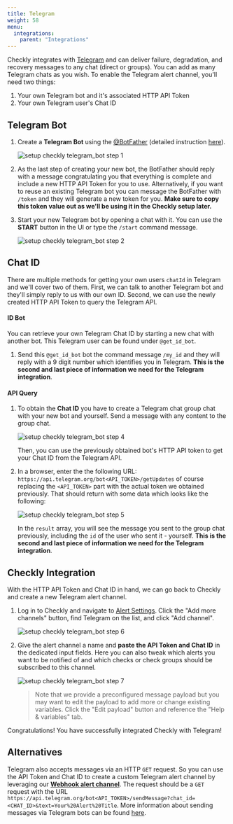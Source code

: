 ```yaml
---
title: Telegram
weight: 58
menu:
  integrations:
    parent: "Integrations"
---
```


Checkly integrates with [Telegram](https://telegram.org/) and can 
deliver failure, degradation, and recovery messages to any chat (direct or groups). You can add as many Telegram chats as you wish.
To enable the Telegram alert channel, you'll need two things:

1. Your own Telegram bot and it's associated HTTP API Token
2. Your own Telegram user's Chat ID

## Telegram Bot

1. Create a **Telegram Bot** using the [@BotFather](https://t.me/botfather) (detailed instruction [here](https://core.telegram.org/bots)).
   
   ![setup checkly telegram_bot step 1](/docs/images/integrations/telegram/telegram_step1.png)


2. As the last step of creating your new bot, the BotFather should reply with a message congratulating you that everything is complete and include a new HTTP API Token for you to use. Alternatively, if you want to reuse an existing Telegram bot you can message the BotFather with `/token` and they will generate a new token for you. **Make sure to copy this token value out as we'll be using it in the Checkly setup later.**

3. Start your new Telegram bot by opening a chat with it. You can use the **START** button in the UI or type the `/start` command message.

   ![setup checkly telegram_bot step 2](/docs/images/integrations/telegram/telegram_step2.png)

## Chat ID

There are multiple methods for getting your own users `chatId` in Telegram and we'll cover two of them. First, we can talk to another Telegram bot and they'll simply reply to us with our own ID. Second, we can use the newly created HTTP API Token to query the Telegram API.

#### ID Bot

You can retrieve your own Telegram Chat ID by starting a new chat with another bot. This Telegram user can be found under `@get_id_bot`. 

1. Send this `@get_id_bot` bot the command message `/my_id` and they will reply with a 9 digit number which identifies you in Telegram. **This is the second and last piece of information we need for the Telegram integration**.

#### API Query

1. To obtain the **Chat ID** you have to create a Telegram chat group chat with your new bot and yourself. Send a message with any content to the group chat.

   ![setup checkly telegram_bot step 4](/docs/images/integrations/telegram/telegram_step4.png)

   Then, you can use the previously obtained bot's HTTP API token to get your Chat ID from the Telegram API. 

2. In a browser, enter the the following URL: `https://api.telegram.org/bot<API_TOKEN>/getUpdates` of course replacing the `<API_TOKEN>` part with the actual token we obtained previously. That should return with some data which looks like the following:

   ![setup checkly telegram_bot step 5](/docs/images/integrations/telegram/telegram_step5.png)

   In the `result` array, you will see the message you sent to the group chat previously, including the `id` of the user who sent it - yourself. **This is the second and last piece of information we need for the Telegram integration**.

## Checkly Integration

With the HTTP API Token and Chat ID in hand, we can go back to Checkly and create a new Telegram alert channel.

1. Log in to Checkly and navigate to [Alert Settings](https://app.checklyhq.com/alert-settings). 
   Click the "Add more channels" button, find Telegram on the list, and click "Add channel".

   ![setup checkly telegram_bot step 6](/docs/images/integrations/telegram/telegram_step6.png)


2. Give the alert channel a name and **paste the API Token and Chat ID** in the dedicated input fields. Here you can also tweak
which alerts you want to be notified of and which checks or check groups should be subscribed to this channel.

   ![setup checkly telegram_bot step 7](/docs/images/integrations/telegram/telegram_step7.png)

   > Note that we provide a preconfigured message payload but you may want to edit the payload to add more or change
   > existing variables. Click the "Edit payload" button and reference the "Help & variables" tab.


Congratulations! You have successfully integrated Checkly with Telegram!

## Alternatives

Telegram also accepts messages via an HTTP `GET` request. So you can use the API Token and Chat ID to create a custom Telegram alert channel by leveraging our [**Webhook alert channel**](/docs/alerting/webhooks). The request should be a `GET` request with the URL `https://api.telegram.org/bot<API_TOKEN>/sendMessage?chat_id=<CHAT_ID>&text=Your%20Alert%20Title`. More information about sending messages via Telegram bots can be found [here](https://core.telegram.org/bots/api#sendmessage).
